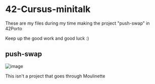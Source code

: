 # 42-Cursus-minitalk
These are my files during my time making the project "push-swap" in 42Porto

Keep up the good work and good luck :)

## push-swap
![image](https://github.com/souzitaaaa/42-Cursus-push_swap/assets/117469751/5442c949-9522-40aa-9ac5-dcdb84038db4)

This isn't a project that goes through Moulinette
